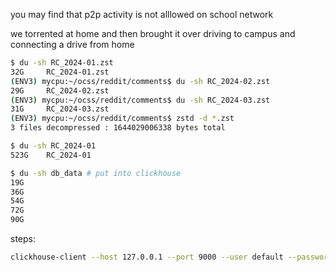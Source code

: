 you may find that p2p activity is not alllowed on school network

we torrented at home and then brought it over driving to campus and connecting a drive from home

```bash
$ du -sh RC_2024-01.zst
32G     RC_2024-01.zst
(ENV3) mycpu:~/ocss/reddit/comments$ du -sh RC_2024-02.zst
29G     RC_2024-02.zst
(ENV3) mycpu:~/ocss/reddit/comments$ du -sh RC_2024-03.zst
31G     RC_2024-03.zst
(ENV3) mycpu:~/ocss/reddit/comments$ zstd -d *.zst
3 files decompressed : 1644029006338 bytes total

$ du -sh RC_2024-01
523G    RC_2024-01

$ du -sh db_data # put into clickhouse
19G
36G
54G
72G
90G
```

steps:

```bash
clickhouse-client --host 127.0.0.1 --port 9000 --user default --password heyheyhey --database default

```

